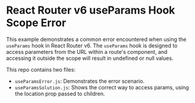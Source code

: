 # React Router v6 useParams Hook Scope Error

This example demonstrates a common error encountered when using the `useParams` hook in React Router v6. The `useParams` hook is designed to access parameters from the URL within a route's component, and accessing it outside the scope will result in undefined or null values. 

This repo contains two files:
- `useParamsError.js`: Demonstrates the error scenario.
- `useParamsSolution.js`: Shows the correct way to access params, using the location prop passed to children.
